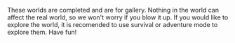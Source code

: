 These worlds are completed and are for gallery. Nothing in the world can affect the real world, so we won't worry if you blow it up. If you would like to explore the world, it is recomended to use survival or adventure mode to explore them. Have fun!
